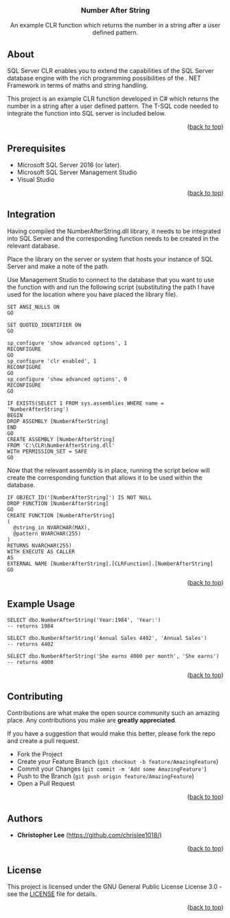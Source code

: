 <h3 align="center">Number After String</h3>

  <p align="center">
    An example CLR function which returns the number in a string after a user defined pattern.
    <br />
  </p>
</div>

## About
SQL Server CLR enables you to extend the capabilities of the SQL Server database engine with the rich programming possibilities of the . NET Framework in terms of maths and string handling.

This project is an example CLR function developed in C# which returns the number in a string after a user defined pattern.  The T-SQL code needed to integrate the function into SQL server is included below.

<p align="right">(<a href="#top">back to top</a>)</p>

<!-- GETTING STARTED -->
## Prerequisites

* Microsoft SQL Server 2016 (or later).
* Microsoft SQL Server Management Studio
* Visual Studio
<p align="right">(<a href="#top">back to top</a>)</p>

## Integration

Having compiled the NumberAfterString.dll library, it needs to be integrated into SQL Server and the corresponding function needs to be created in the relevant database.

Place the library on the server or system that hosts your instance of SQL Server and make a note of the path.

Use Management Studio to connect to the database that you want to use the function with and run the following script (substituting the path I have used for the location where you have placed the library file).

```TSQL
SET ANSI_NULLS ON
GO

SET QUOTED_IDENTIFIER ON
GO

sp_configure 'show advanced options', 1
RECONFIGURE
GO
sp_configure 'clr enabled', 1
RECONFIGURE
GO
sp_configure 'show advanced options', 0
RECONFIGURE
GO

IF EXISTS(SELECT 1 FROM sys.assemblies WHERE name = 'NumberAfterString')
BEGIN
DROP ASSEMBLY [NumberAfterString]
END
GO
CREATE ASSEMBLY [NumberAfterString]
FROM 'C:\CLR\NumberAfterString.dll'
WITH PERMISSION_SET = SAFE
GO

```

Now that the relevant assembly is in place, running the script below will create the corresponding function that allows it to be used within the database.

```TSQL
IF OBJECT_ID('[NumberAfterString]') IS NOT NULL
DROP FUNCTION [NumberAfterString]
GO
CREATE FUNCTION [NumberAfterString]
(
  @string_in NVARCHAR(MAX),
  @pattern NVARCHAR(255)
)
RETURNS NVARCHAR(255)
WITH EXECUTE AS CALLER
AS 
EXTERNAL NAME [NumberAfterString].[CLRFunction].[NumberAfterString]
GO

```

<p align="right">(<a href="#top">back to top</a>)</p>


## Example Usage

```TSQL
SELECT dbo.NumberAfterString('Year:1984', 'Year:')
-- returns 1984

SELECT dbo.NumberAfterString('Annual Sales 4402', 'Annual Sales')
-- returns 4402

SELECT dbo.NumberAfterString('She earns 4000 per month', 'She earns')
-- returns 4000

```

<p align="right">(<a href="#top">back to top</a>)</p>

<!-- CONTRIBUTING -->
## Contributing

Contributions are what make the open source community such an amazing place. Any contributions you make are **greatly appreciated**.

If you have a suggestion that would make this better, please fork the repo and create a pull request. 

* Fork the Project
* Create your Feature Branch (`git checkout -b feature/AmazingFeature`)
* Commit your Changes (`git commit -m 'Add some AmazingFeature'`)
* Push to the Branch (`git push origin feature/AmazingFeature`)
* Open a Pull Request
<p align="right">(<a href="#top">back to top</a>)</p>

## Authors

* **Christopher Lee** (https://github.com/chrislee1018/)
<p align="right">(<a href="#top">back to top</a>)</p>

## License

This project is licensed under the GNU General Public License License 3.0 - see the [LICENSE](LICENSE) file for details.
<p align="right">(<a href="#top">back to top</a>)</p>

